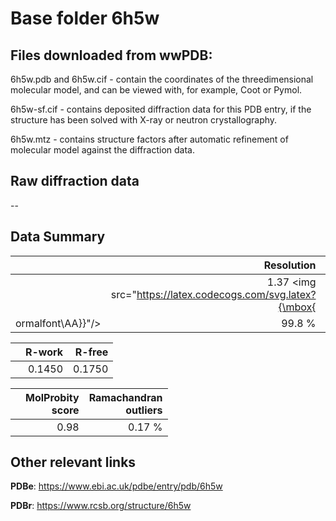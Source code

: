 # Base folder 6h5w

## Files downloaded from wwPDB:

6h5w.pdb and 6h5w.cif - contain the coordinates of the threedimensional molecular model, and can be viewed with, for example, Coot or Pymol.

6h5w-sf.cif - contains deposited diffraction data for this PDB entry, if the structure has been solved with X-ray or neutron crystallography.

6h5w.mtz - contains structure factors after automatic refinement of molecular model against the diffraction data.

## Raw diffraction data

--<br> 

## Data Summary
|   | Resolution | Completeness| I/sigma |
|---|-------------:|----------------:|--------------:|
|   |1.37 <img src="https://latex.codecogs.com/svg.latex?{\mbox{
ormalfont\AA}}"/>|99.8  %|<img width=50/>13.20|

|   | **R-work**| **R-free**   
|---|-------------:|----------------:|           
||0.1450|0.1750|

|   |**MolProbity<br>score**| **Ramachandran<br>outliers** 
|---|-------------:|----------------:|
||0.98|0.17 %|

## Other relevant links 
**PDBe**:  https://www.ebi.ac.uk/pdbe/entry/pdb/6h5w
 
**PDBr**: https://www.rcsb.org/structure/6h5w 

